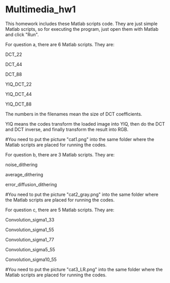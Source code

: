 # Multimedia_hw1
This homework includes these Matlab scripts code. They are just simple Matlab scripts, so for executing the program, 
just open them with Matlab and click "Run".

For question a, there are 6 Matlab scripts. They are:

DCT_22 

DCT_44

DCT_88

YIQ_DCT_22

YIQ_DCT_44

YIQ_DCT_88

The numbers in the filenames mean the size of DCT coefficients.

YIQ means the codes transform the loaded image into YIQ, then do the DCT and DCT inverse, and finally transform the result into RGB.

#You need to put the picture "cat1.png" into the same folder where the Matlab scripts are placed for running the codes.



For question b, there are 3 Matlab scripts. They are:

noise_dithering

average_dithering

error_diffusion_dithering

#You need to put the picture "cat2_gray.png" into the same folder where the Matlab scripts are placed for running the codes.



For question c, there are 5 Matlab scripts. They are:

Convolution_sigma1_33

Convolution_sigma1_55

Convolution_sigma1_77

Convolution_sigma5_55

Convolution_sigma10_55

#You need to put the picture "cat3_LR.png" into the same folder where the Matlab scripts are placed for running the codes.

